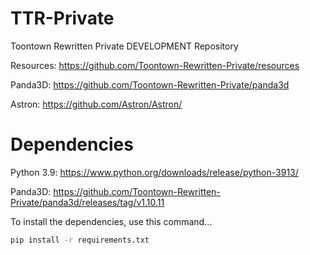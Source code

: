 # TTR-Private

Toontown Rewritten Private DEVELOPMENT Repository

Resources: https://github.com/Toontown-Rewritten-Private/resources

Panda3D: https://github.com/Toontown-Rewritten-Private/panda3d

Astron: https://github.com/Astron/Astron/

# Dependencies
Python 3.9: https://www.python.org/downloads/release/python-3913/

Panda3D: https://github.com/Toontown-Rewritten-Private/panda3d/releases/tag/v1.10.11

To install the dependencies, use this command...
```sh
pip install -r requirements.txt
```

